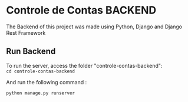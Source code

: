 # Controle de Contas BACKEND

The Backend of this project was made using Python, Django and Django Rest Framework

## Run Backend

To run the server, access the folder "controle-contas-backend":<br>
`cd controle-contas-backend`

And run the following command : <br>
~~~python
python manage.py runserver
~~~